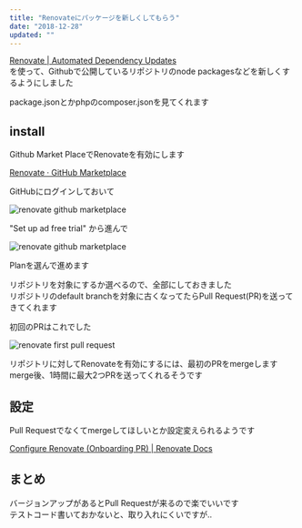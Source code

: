 ```yaml
---
title: "Renovateにパッケージを新しくしてもらう"
date: "2018-12-28"
updated: ""
---
```


[Renovate \| Automated Dependency Updates](https://renovatebot.com/)  
を使って、Githubで公開しているリポジトリのnode packagesなどを新しくするようにしました  

package.jsonとかphpのcomposer.jsonを見てくれます  

## install

Github Market PlaceでRenovateを有効にします

[Renovate · GitHub Marketplace](https://github.com/marketplace/renovate)

GitHubにログインしておいて  

![renovate github marketplace](/renovate/renovate_github_marketplace.webp)

"Set up ad free trial" から進んで

![renovate github marketplace](/renovate/renovate_github_marketplace_2.webp)

Planを選んで進めます  

リポジトリを対象にするか選べるので、全部にしておきました  
リポジトリのdefault branchを対象に古くなってたらPull Request(PR)を送ってきてくれます  

初回のPRはこれでした  

![renovate first pull request](/renovate/renovate_pr.webp)

リポジトリに対してRenovateを有効にするには、最初のPRをmergeします  
merge後、1時間に最大2つPRを送ってくれるそうです  

## 設定

Pull Requestでなくてmergeしてほしいとか設定変えられるようです  

[Configure Renovate \(Onboarding PR\) \| Renovate Docs](https://renovatebot.com/docs/configure-renovate/)

## まとめ

バージョンアップがあるとPull Requestが来るので楽でいいです  
テストコード書いておかないと、取り入れにくいですが..  
